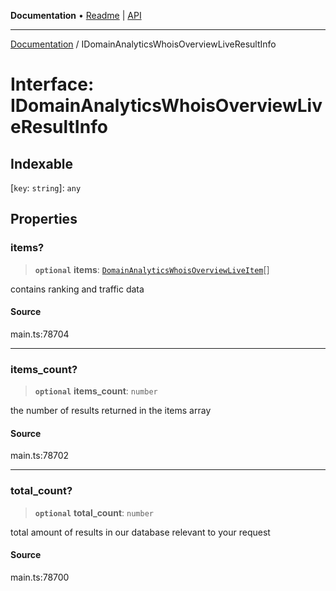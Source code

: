 **Documentation** • [Readme](../README.md) \| [API](../globals.md)

***

[Documentation](../README.md) / IDomainAnalyticsWhoisOverviewLiveResultInfo

# Interface: IDomainAnalyticsWhoisOverviewLiveResultInfo

## Indexable

 \[`key`: `string`\]: `any`

## Properties

### items?

> **`optional`** **items**: [`DomainAnalyticsWhoisOverviewLiveItem`](../classes/DomainAnalyticsWhoisOverviewLiveItem.md)[]

contains ranking and traffic data

#### Source

main.ts:78704

***

### items\_count?

> **`optional`** **items\_count**: `number`

the number of results returned in the items array

#### Source

main.ts:78702

***

### total\_count?

> **`optional`** **total\_count**: `number`

total amount of results in our database relevant to your request

#### Source

main.ts:78700
